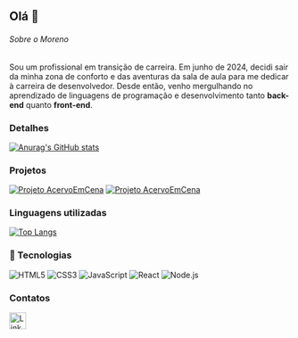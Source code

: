 ## Olá 👋

###### Sobre o Moreno
Sou um profissional em transição de carreira. Em junho de 2024, decidi sair da minha zona de conforto e das aventuras da sala de aula para me dedicar à carreira de desenvolvedor. Desde então, venho mergulhando no aprendizado de linguagens de programação e desenvolvimento tanto **back-end** quanto **front-end**.

### Detalhes

[![Anurag's GitHub stats](https://github-readme-stats.vercel.app/api?username=Morenodev085&show_icons=true&theme=dark)](https://github.com/anuraghazra/github-readme-stats)

### Projetos

[![Projeto AcervoEmCena](https://github-readme-stats.vercel.app/api/pin/?username=Morenodev085&repo=acervoEmCena&theme=dark)](https://github.com/Morenodev085/acervoEmCena)
[![Projeto AcervoEmCena](https://github-readme-stats.vercel.app/api/pin/?username=Morenodev085&repo=Efood&theme=dark)](https://github.com/Morenodev085/acervoEmCena)


### Linguagens utilizadas

[![Top Langs](https://github-readme-stats.vercel.app/api/top-langs/?username=Morenodev085&layout=compact&theme=dark)](https://github.com/anuraghazra/github-readme-stats)



### 🚀 Tecnologias
![HTML5](https://img.shields.io/badge/HTML5-E34F26?style=for-the-badge&logo=html5&logoColor=white)
![CSS3](https://img.shields.io/badge/CSS3-1572B6?style=for-the-badge&logo=css3&logoColor=white)
![JavaScript](https://img.shields.io/badge/JavaScript-F7DF1E?style=for-the-badge&logo=javascript&logoColor=black)
![React](https://img.shields.io/badge/React-20232A?style=for-the-badge&logo=react&logoColor=61DAFB)
![Node.js](https://img.shields.io/badge/Node.js-339933?style=for-the-badge&logo=nodedotjs&logoColor=white)


### Contatos

[<img src='https://img.shields.io/badge/LinkedIn-0077B5?style=for-the-badge&logo=linkedin&logoColor=white' alt='LinkedIn' height='30'>](https://www.linkedin.com/in/morenoalmeida)
